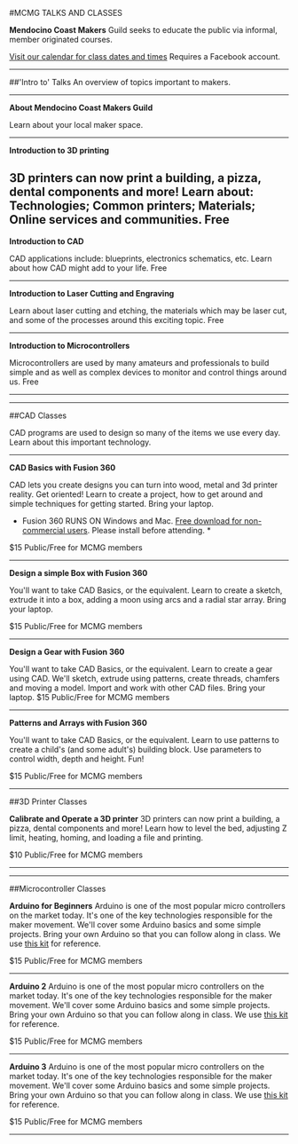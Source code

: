 #MCMG TALKS AND CLASSES

**Mendocino Coast Makers** Guild seeks to educate the public via informal, member originated courses.

[Visit our calendar for class dates and times](https://www.facebook.com/groups/394626551425621/events/?action_history=null&filter=calendar) Requires a Facebook account.

---

 
##'Intro to' Talks
An overview of topics important to makers.

---


__About Mendocino Coast Makers Guild__

Learn about your local maker space.

---

__Introduction to 3D printing__

3D printers can now print a building, a pizza, dental components and more!
Learn about: Technologies; Common printers; Materials; Online services and communities.
Free
---


__Introduction to CAD__

CAD applications include: blueprints, electronics schematics, etc. Learn about how CAD might add to your life.
Free

---


__Introduction to Laser Cutting and Engraving__

Learn about laser cutting and etching, the materials which may be laser cut, and some of the processes around this exciting topic.
Free

---



__Introduction to Microcontrollers__

Microcontrollers are used by many amateurs and professionals to build simple and as well as complex devices to monitor and control things around us. 
Free


---
---


##CAD Classes

CAD programs are used to design so many of the items we use every day. Learn about this important technology.

---


__CAD Basics with Fusion 360__

CAD lets you create designs you can turn into wood, metal and 3d printer reality.  Get oriented! Learn to create a project, how to get around and simple techniques for getting started. Bring your laptop.

 * Fusion 360 RUNS ON Windows and Mac. [Free download for non-commercial users](https://www.autodesk.com/products/fusion-360/free-trial). Please install before attending. *

$15 Public/Free for MCMG members


---

__Design a simple Box with Fusion 360__

You'll want to take CAD Basics, or the equivalent. Learn to create a sketch, extrude it into a box, adding a moon using arcs and a radial star array. Bring your laptop.

$15 Public/Free for MCMG members

---


__Design a Gear with Fusion 360__

You'll want to take CAD Basics, or the equivalent.
Learn to create a gear using CAD. We'll sketch, extrude using patterns, create threads, chamfers and moving a model. Import and work with other CAD files. Bring your laptop.
$15 Public/Free for MCMG members

---


__Patterns and Arrays with Fusion 360__

You'll want to take CAD Basics, or the equivalent.
Learn to use patterns to create a child's (and some adult's) building block. Use parameters to control width, depth and height. Fun!

$15 Public/Free for MCMG members

---


##3D Printer Classes

__Calibrate and Operate a 3D printer__
3D printers can now print a building, a pizza, dental components and more! Learn how to level the bed, adjusting Z limit, heating, homing, and loading a file and printing.

$10 Public/Free for MCMG members

---
---

##Microcontroller Classes

__Arduino for Beginners__
Arduino is one of the most popular micro controllers on the market today. It's one of the key technologies responsible for the maker movement. We'll cover some Arduino basics and some simple projects. Bring your own Arduino so that you can follow along in class. We use [this kit](https://www.amazon.com/gp/product/B01MA398MH) for reference.

$15 Public/Free for MCMG members

---


__Arduino 2__
Arduino is one of the most popular micro controllers on the market today. It's one of the key technologies responsible for the maker movement. We'll cover some Arduino basics and some simple projects. Bring your own Arduino so that you can follow along in class. We use [this kit](https://www.amazon.com/gp/product/B01MA398MH) for reference.

$15 Public/Free for MCMG members

---


__Arduino 3__
Arduino is one of the most popular micro controllers on the market today. It's one of the key technologies responsible for the maker movement. We'll cover some Arduino basics and some simple projects. Bring your own Arduino so that you can follow along in class. We use [this kit](https://www.amazon.com/gp/product/B01MA398MH) for reference.

$15 Public/Free for MCMG members

---
